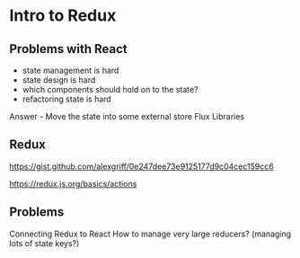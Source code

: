 # Intro to Redux

## Problems with React

- state management is hard
- state design is hard
- which components should hold on to the state?
- refactoring state is hard

Answer - Move the state into some external store
Flux
Libraries

## Redux

https://gist.github.com/alexgriff/0e247dee73e9125177d9c04cec159cc6

https://redux.js.org/basics/actions


## Problems

Connecting Redux to React
How to manage very large reducers? (managing lots of state keys?)
